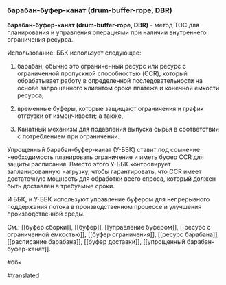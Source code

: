 ### барабан-буфер-канат (drum-buffer-rope, DBR)

**барабан-буфер-канат (drum-buffer-rope, DBR)** - метод TOC для планирования и управления операциями при наличии внутреннего ограничения ресурса.

Использование: ББК использует следующее:

1. барабан, обычно это ограниченный ресурс или ресурс с ограниченной пропускной способностью (CCR), который обрабатывает работу в определенной последовательности на основе запрошенного клиентом срока платежа и конечной емкости ресурса;

2. временные буферы, которые защищают ограничения и график отгрузки от изменчивости; а также,

3. Канатный механизм для подавления выпуска сырья в соответствии с потреблением при ограничении.

Упрощенный барабан-буфер-канат (У-ББК) ставит под сомнение необходимость планировать ограничение и иметь буфер CCR для защиты расписания. Вместо этого У-ББК контролирует запланированную нагрузку, чтобы гарантировать, что CCR имеет достаточную мощность для обработки всего спроса, который должен быть доставлен в требуемые сроки.

И ББК, и У-ББК используют управление буфером для непрерывного поддержания потока в производственном процессе и улучшения производственной среды.

См.: [[буфер сборки]], [[буфер]], [[управление буфером]], [[ресурс с ограниченной емкостью]], [[буфер ограничения]], [[ресурс барабана]], [[расписание барабана]], [[буфер доставки]], [[упрощенный барабан-буфер-канат]].

#ббк

#translated
